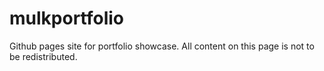 # mulkportfolio
Github pages site for portfolio showcase.
All content on this page is not to be redistributed.
